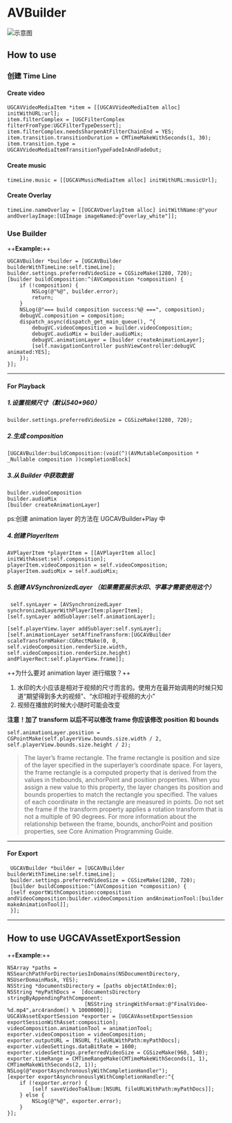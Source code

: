 # AVBuilder

![示意图](http://wx3.sinaimg.cn/large/6b5f103fgy1fij4k3d1j8j20o00fnq5n.jpg)

## How to use

### 创建 Time Line

#### Create video

    UGCAVVideoMediaItem *item = [[UGCAVVideoMediaItem alloc] initWithURL:url];
    item.filterComplex = [UGCFilterComplex filterFromType:UGCFilterTypeDessert];
    item.filterComplex.needsSharpenAtFilterChainEnd = YES;     
    item.transition.transitionDuration = CMTimeMakeWithSeconds(1, 30);
    item.transition.type = UGCAVVideoMediaItemTransitionTypeFadeInAndFadeOut;

#### Create music

    timeLine.music = [[UGCAVMusicMediaItem alloc] initWithURL:musicUrl]; 
    
#### Create Overlay

    timeLine.nameOverlay = [[UGCAVOverlayItem alloc] initWithName:@"your  andOverlayImage:[UIImage imageNamed:@“overlay_white"]];
    
### Use Builder

++**Example:**++

    UGCAVBuilder *builder = [UGCAVBuilder builderWithTimeLine:self.timeLine];
    builder.settings.preferredVideoSize = CGSizeMake(1280, 720);
    [builder buildComposition:^(AVComposition *composition) {
        if (!composition) {
            NSLog(@"%@", builder.error);
            return;
        }
        NSLog(@"=== build composition success:%@ ===", composition);
        debugVC.composition = composition;
        dispatch_async(dispatch_get_main_queue(), ^{
            debugVC.videoComposition = builder.videoComposition;
            debugVC.audioMix = builder.audioMix;
            debugVC.animationLayer = [builder createAnimationLayer]; 
            [self.navigationController pushViewController:debugVC animated:YES];
        });
    }];
----    
#### For Playback

##### 1.设置视频尺寸（默认540*960）
    builder.settings.preferredVideoSize = CGSizeMake(1280, 720);
    
##### 2.生成 composition 

    [UGCAVBuilder:buildComposition:(void(^)(AVMutableComposition * _Nullable composition ))completionBlock]
##### 3.从 Builder 中获取数据

    builder.videoComposition
    builder.audioMix
    [builder createAnimationLayer]
ps:创建 animation layer 的方法在 UGCAVBuilder+Play 中

##### 4.创建 PlayerItem

    AVPlayerItem *playerItem = [[AVPlayerItem alloc] initWithAsset:self.composition];
    playerItem.videoComposition = self.videoComposition;
    playerItem.audioMix = self.audioMix;
    
##### 5.创建 AVSynchronizedLayer （如果需要展示水印、字幕才需要使用这个）

     self.synLayer = [AVSynchronizedLayer synchronizedLayerWithPlayerItem:playerItem];
    [self.synLayer addSublayer:self.animationLayer];
    
    [self.playerView.layer addSublayer:self.synLayer];
    [self.animationLayer setAffineTransform:[UGCAVBuilder scaleTransformMaker:CGRectMake(0, 0, self.videoComposition.renderSize.width, self.videoComposition.renderSize.height) andPlayerRect:self.playerView.frame]];

++为什么要对 animation layer 进行缩放？++

1. 水印的大小应该是相对于视频的尺寸而言的。使用方在最开始调用的时候只知道“期望得到多大的视频”、“水印相对于视频的大小”
2. 视频在播放的时候大小随时可能会改变

**注意！加了 transform 以后不可以修改 frame
你应该修改 position 和 bounds**

    self.animationLayer.position = CGPointMake(self.playerView.bounds.size.width / 2, self.playerView.bounds.size.height / 2);

> The layer’s frame rectangle.
> The frame rectangle is position and size of the layer specified in the superlayer’s coordinate space. For layers, the frame rectangle is a computed property that is derived from the values in thebounds, anchorPoint and position properties. When you assign a new value to this property, the layer changes its position and bounds properties to match the rectangle you specified. The values of each coordinate in the rectangle are measured in points.
> Do not set the frame if the transform property applies a rotation transform that is not a multiple of 90 degrees.
> For more information about the relationship between the frame, bounds, anchorPoint and position properties, see Core Animation Programming Guide.
> 
----
#### For Export

     UGCAVBuilder *builder = [UGCAVBuilder builderWithTimeLine:self.timeLine];
     builder.settings.preferredVideoSize = CGSizeMake(1280, 720);
     [builder buildComposition:^(AVComposition *composition) {
     [self exportWithComposition:composition andVideoComposition:builder.videoComposition andAnimationTool:[builder makeAnimationTool]];
     }];
     
---      
## How to use UGCAVAssetExportSession
++**Example**:++

    NSArray *paths = NSSearchPathForDirectoriesInDomains(NSDocumentDirectory, NSUserDomainMask, YES);
    NSString *documentsDirectory = [paths objectAtIndex:0];
    NSString *myPathDocs =  [documentsDirectory stringByAppendingPathComponent:
                             [NSString stringWithFormat:@"FinalVideo-%d.mp4",arc4random() % 10000000]];
    UGCAVAssetExportSession *exporter = [UGCAVAssetExportSession exportSessionWithAsset:composition];
    videoComposition.animationTool = animationTool;
    exporter.videoComposition = videoComposition;
    exporter.outputURL = [NSURL fileURLWithPath:myPathDocs];
    exporter.videoSettings.dataBitRate = 1600;
    exporter.videoSettings.preferredVideoSize = CGSizeMake(960, 540);
    exporter.timeRange = CMTimeRangeMake(CMTimeMakeWithSeconds(1, 1), CMTimeMakeWithSeconds(2, 1));
    NSLog(@"exportAsynchronouslyWithCompletionHandler");
    [exporter exportAsynchronouslyWithCompletionHandler:^{
        if (!exporter.error) {
            [self saveVideoToAlbum:[NSURL fileURLWithPath:myPathDocs]];
        } else {
            NSLog(@"%@", exporter.error);
        }
    }];